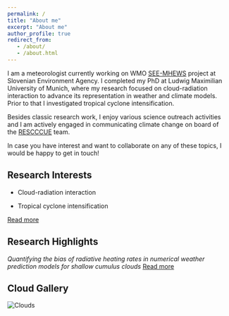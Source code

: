 ```yaml
---
permalink: /
title: "About me"
excerpt: "About me"
author_profile: true
redirect_from: 
   - /about/
   - /about.html
---
```

I am a meteorologist currently working on WMO [SEE-MHEWS](https://public.wmo.int/en/projects/see-mhews-a) project at Slovenian Environment Agency. I completed my PhD at Ludwig Maximilian University of Munich, where my research focused on cloud-radiation interaction to advance its representation in weather and climate models. Prior to that I investigated tropical cyclone intensification.

Besides classic research work, I enjoy various science outreach activities and I am actively engaged in communicating climate change on board of the [RESCCCUE](https://www.emetsoc.org/oc2020-for-rescccue-slovenia/) team.

In case you have interest and want to collaborate on any of these topics, I would be happy to get in touch!

Research Interests
------
- Cloud-radiation interaction

- Tropical cyclone intensification

[Read more](https://ninacrnivec.github.io/research/)

Research Highlights
------
_Quantifying the bias of radiative heating rates in numerical weather prediction models for shallow cumulus clouds_ [Read more](https://www.atmos-chem-phys.net/19/8083/2019/)

Cloud Gallery
------
![Clouds](/images/CloudTypesNC.jpg)

